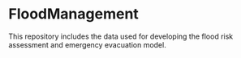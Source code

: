 # FloodManagement
This repository includes the data used for developing the flood risk assessment and emergency evacuation model.
